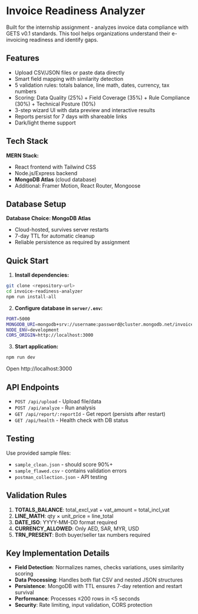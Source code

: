 # Invoice Readiness Analyzer

Built for the internship assignment - analyzes invoice data compliance with GETS v0.1 standards. This tool helps organizations understand their e-invoicing readiness and identify gaps.

## Features

- Upload CSV/JSON files or paste data directly
- Smart field mapping with similarity detection
- 5 validation rules: totals balance, line math, dates, currency, tax numbers
- Scoring: Data Quality (25%) + Field Coverage (35%) + Rule Compliance (30%) + Technical Posture (10%)
- 3-step wizard UI with data preview and interactive results
- Reports persist for 7 days with shareable links
- Dark/light theme support

## Tech Stack

**MERN Stack:**
- React frontend with Tailwind CSS
- Node.js/Express backend
- **MongoDB Atlas** (cloud database)
- Additional: Framer Motion, React Router, Mongoose

## Database Setup

**Database Choice: MongoDB Atlas**
- Cloud-hosted, survives server restarts
- 7-day TTL for automatic cleanup
- Reliable persistence as required by assignment

## Quick Start

1. **Install dependencies:**
```bash
git clone <repository-url>
cd invoice-readiness-analyzer
npm run install-all
```

2. **Configure database in `server/.env`:**
```bash
PORT=5000
MONGODB_URI=mongodb+srv://username:password@cluster.mongodb.net/invoice-analyzer?retryWrites=true&w=majority
NODE_ENV=development
CORS_ORIGIN=http://localhost:3000
```

3. **Start application:**
```bash
npm run dev
```

Open http://localhost:3000

## API Endpoints

- `POST /api/upload` - Upload file/data
- `POST /api/analyze` - Run analysis  
- `GET /api/report/:reportId` - Get report (persists after restart)
- `GET /api/health` - Health check with DB status

## Testing

Use provided sample files:
- `sample_clean.json` - should score 90%+
- `sample_flawed.csv` - contains validation errors
- `postman_collection.json` - API testing

## Validation Rules

1. **TOTALS_BALANCE**: total_excl_vat + vat_amount = total_incl_vat
2. **LINE_MATH**: qty × unit_price = line_total
3. **DATE_ISO**: YYYY-MM-DD format required
4. **CURRENCY_ALLOWED**: Only AED, SAR, MYR, USD
5. **TRN_PRESENT**: Both buyer/seller tax numbers required

## Key Implementation Details

- **Field Detection**: Normalizes names, checks variations, uses similarity scoring
- **Data Processing**: Handles both flat CSV and nested JSON structures
- **Persistence**: MongoDB with TTL ensures 7-day retention and restart survival
- **Performance**: Processes ≤200 rows in <5 seconds
- **Security**: Rate limiting, input validation, CORS protection

